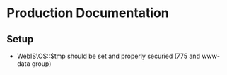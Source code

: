 # Production Documentation

## Setup
* WebIS\OS::$tmp should be set and properly securied (775 and www-data group)
